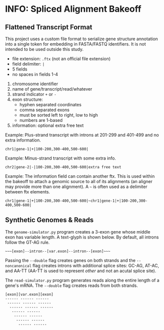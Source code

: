 INFO: Spliced Alignment Bakeoff
===============================

## Flattened Transcript Format ##

This project uses a custom file format to serialize gene structure annotation
into a single token for embedding in FASTA/FASTQ identifiers. It is not
intended to be used outside this study.

- file extension: `.ftx` (not an official file extension)
- field delimiter: `|`
- 5 fields
- no spaces in fields 1-4

1. chromosome identifier
2. name of gene/transcript/read/whatever
3. strand indicator `+` or `-`
4. exon structure:
	- hyphen separated coordinates
	- comma separated exons
	- must be sorted left to right, low to high
	- numbers are 1-based
5. information: optional extra free text

Example: Plus-strand transcript with introns at 201-299 and 401-499 and no
extra information.

```
chr1|gene-1|+|100-200,300-400,500-600|
```

Example: Minus-strand transcript with some extra info.

```
chr2|gene-2|-|100-200,300-400,500-600|extra free text
```

Example: The information field can contain another ftx. This is used within the
bakeoff to attach a genomic source to all of its alignments (an aligner may
provide more than one alignment). A `~` is often used as a delimiter between
ftx elements.

```
chr1|gene-1|+|100-200,300-400,500-600|~chr1|gene-1|+|100-200,300-400,500-600|
```

## Synthetic Genomes & Reads ##

The `genome-simulator.py` program creates a 3-exon gene whose middle exon has
variable length. A text-glyph is shown below. By default, all introns follow
the GT-AG rule.

```
~~~[exon]--intron--[var.exon]--intron--[exon]~~~
```

Passing the `--double` flag creates genes on both strands and the
`--noncanonical` flag creates introns with additional splice sites: GC-AG,
AT-AC, and AA-TT (AA-TT is used to represent _other_ and not an acutal splice
site).

The `read-simulator.py` program generates reads along the entire length of a
gene's mRNA. The `--double` flag creates reads from both strands.

```
[exon][var.exon][exon]
------ ------ ------
 ------ ------ ------
  ------ ------ ------
   ------ ------
    ------ ------
     ------ ------
      ------ ------
```
